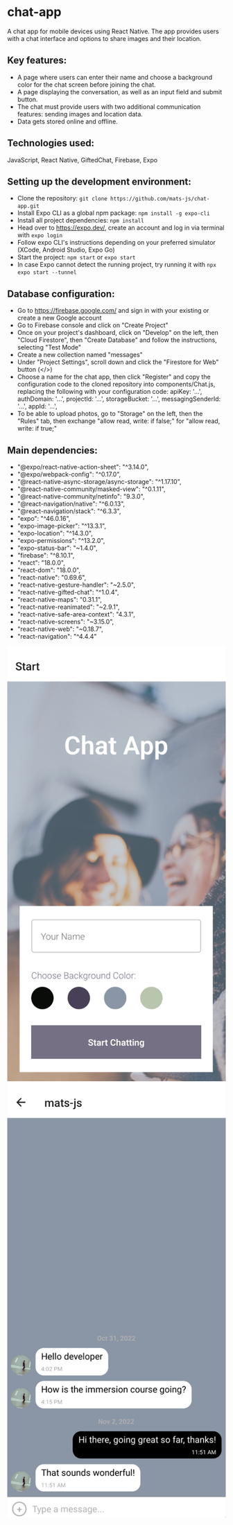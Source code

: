 # chat-app

A chat app for mobile devices using React Native. The app provides users with a chat interface and options to share images and their location.

## Key features:

- A page where users can enter their name and choose a background color for the chat screen before joining the chat.
- A page displaying the conversation, as well as an input field and submit button.
- The chat must provide users with two additional communication features: sending images and location data.
- Data gets stored online and offline.

## Technologies used:

JavaScript, React Native, GiftedChat, Firebase, Expo

## Setting up the development environment:

- Clone the repository: `git clone https://github.com/mats-js/chat-app.git`
- Install Expo CLI as a global npm package: `npm install -g expo-cli`
- Install all project dependencies: `npm install`
- Head over to https://expo.dev/, create an account and log in via terminal with `expo login`
- Follow expo CLI's instructions depending on your preferred simulator (XCode, Android Studio, Expo Go)
- Start the project: `npm start` or `expo start`
- In case Expo cannot detect the running project, try running it with `npx expo start --tunnel`

## Database configuration:

- Go to https://firebase.google.com/ and sign in with your existing or create a new Google account
- Go to Firebase console and click on "Create Project"
- Once on your project's dashboard, click on "Develop" on the left, then "Cloud Firestore", then "Create Database" and follow the instructions, selecting "Test Mode"
- Create a new collection named "messages"
- Under "Project Settings", scroll down and click the "Firestore for Web" button (</>)
- Choose a name for the chat app, then click "Register" and copy the configuration code to the cloned repository into components/Chat.js, replacing the following with your configuration code:
  apiKey: '...',
  authDomain: '...',
  projectId: '...',
  storageBucket: '...',
  messagingSenderId: '...',
  appId: '...',
- To be able to upload photos, go to "Storage" on the left, then the "Rules" tab, then exchange "allow read, write: if false;" for "allow read, write: if true;"

## Main dependencies:

- "@expo/react-native-action-sheet": "^3.14.0",
- "@expo/webpack-config": "^0.17.0",
- "@react-native-async-storage/async-storage": "^1.17.10",
- "@react-native-community/masked-view": "^0.1.11",
- "@react-native-community/netinfo": "9.3.0",
- "@react-navigation/native": "^6.0.13",
- "@react-navigation/stack": "^6.3.3",
- "expo": "^46.0.16",
- "expo-image-picker": "^13.3.1",
- "expo-location": "^14.3.0",
- "expo-permissions": "^13.2.0",
- "expo-status-bar": "~1.4.0",
- "firebase": "^8.10.1",
- "react": "18.0.0",
- "react-dom": "18.0.0",
- "react-native": "0.69.6",
- "react-native-gesture-handler": "~2.5.0",
- "react-native-gifted-chat": "^1.0.4",
- "react-native-maps": "0.31.1",
- "react-native-reanimated": "~2.9.1",
- "react-native-safe-area-context": "4.3.1",
- "react-native-screens": "~3.15.0",
- "react-native-web": "~0.18.7",
- "react-navigation": "^4.4.4"

![Screenshot 1](/img/Screenshot_1.png?raw=true)
![Screenshot 2](/img/Screenshot_2.png?raw=true)
